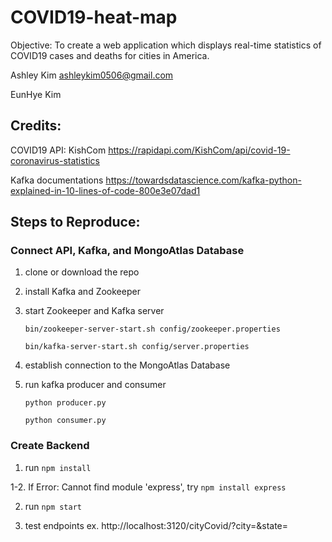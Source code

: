 # COVID19-heat-map
Objective: To create a web application which displays real-time statistics of COVID19 cases and deaths for cities in America.

Ashley Kim ashleykim0506@gmail.com

EunHye Kim


## Credits:

COVID19 API:
    KishCom
		https://rapidapi.com/KishCom/api/covid-19-coronavirus-statistics
		
Kafka documentations
		https://towardsdatascience.com/kafka-python-explained-in-10-lines-of-code-800e3e07dad1
 
 
    
## Steps to Reproduce:

  ### Connect API, Kafka, and MongoAtlas Database
  
   1. clone or download the repo
   
   2. install Kafka and Zookeeper
   
   3. start Zookeeper and Kafka server
   
      `bin/zookeeper-server-start.sh config/zookeeper.properties`
      
      `bin/kafka-server-start.sh config/server.properties`
      
   4. establish connection to the MongoAtlas Database
   
   5. run kafka producer and consumer
   
       `python producer.py`
       
       `python consumer.py`
       
       
   ### Create Backend
   
   1. run `npm install`
   
   1-2. If Error: Cannot find module 'express', try `npm install express`
   
   2. run `npm start`
   
   3. test endpoints ex. http://localhost:3120/cityCovid/?city=<city>&state=<state>



  
